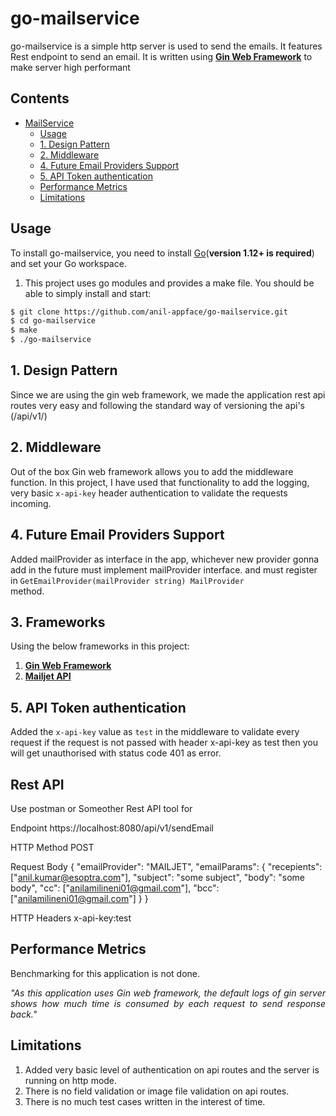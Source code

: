 # go-mailservice

go-mailservice is a simple http server is used to send the emails. It features Rest endpoint to send an email. It is written using <a href="https://github.com/gin-gonic/gin"><strong>Gin Web Framework</strong></a> to make server high performant


## Contents

- [MailService](#go-mailservice)
  - [Usage](#usage)
  - [1. Design Pattern](#1.-design-pattern)
  - [2. Middleware](#2.-middleware)
  - [4. Future Email Providers Support](#4.-future-email-providers-support)
  - [5. API Token authentication](#5.-api-token-authentication)
  - [Performance Metrics](#performance-metrics)
  - [Limitations](#limitations)

## Usage

To install go-mailservice, you need to install [Go](https://golang.org/)(**version 1.12+ is required**) and set your Go workspace.

1. This project uses go modules and provides a make file. You should be able to simply install and start:

```sh
$ git clone https://github.com/anil-appface/go-mailservice.git
$ cd go-mailservice
$ make
$ ./go-mailservice
```


## 1. Design Pattern

Since we are using the gin web framework, we made the application rest api routes very easy and following the standard way of versioning the api's (/api/v1/)

## 2. Middleware

Out of the box Gin web framework allows you to add the middleware function. In this project, I have used that functionality to add the logging, very basic <code>x-api-key</code> header authentication to validate the requests incoming.


## 4. Future Email Providers Support

Added mailProvider as interface in the app, whichever new provider gonna add in the future must implement mailProvider interface. and must register in <code>GetEmailProvider(mailProvider string) MailProvider </code> method.

## 3. Frameworks

Using the below frameworks in this project:

1. <a href="https://github.com/gin-gonic/gin"><strong>Gin Web Framework</strong></a>
2. <a href="https://github.com/mailjet/mailjet-apiv3-go"><strong>Mailjet API</strong></a>

## 5. API Token authentication

Added the <code>x-api-key</code> value as <code>test</code> in the middleware to validate every request if the request is not passed with header x-api-key as test then you will get unauthorised with status code 401 as error.

## Rest API 

Use postman or Someother Rest API tool for 


Endpoint  https://localhost:8080/api/v1/sendEmail

HTTP Method  POST 

Request Body {
    "emailProvider": "MAILJET",
    "emailParams": {
        "recepients": ["anil.kumar@esoptra.com"],
        "subject": "some subject",
        "body": "some body",
        "cc": ["anilamilineni01@gmail.com"],
        "bcc": ["anilamilineni01@gmail.com"]
    }
}

HTTP Headers x-api-key:test

## Performance Metrics

Benchmarking for this application is not done.

<p align="justify"><i>"As this application uses Gin web framework, the default logs of gin server shows how much time is consumed by each request to send response back."</i></p>

## Limitations

1. Added very basic level of authentication on api routes and the server is running on http mode.
2. There is no field validation or image file validation on api routes.
4. There is no much test cases written in the interest of time.